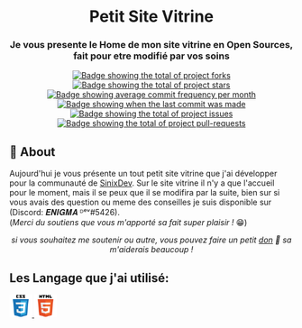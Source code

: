 <div align="center">
    <h1>Petit Site Vitrine</h1>
    <h3>Je vous presente le Home de mon site vitrine en Open Sources, fait pour etre modifié par vos soins</h3>
 </div>

  
  <p align="center">
  <a href="https://github.com/EnigmaDevlp/Site-Vitrine/fork" target="_blank">
    <img src="https://img.shields.io/github/forks/EnigmaDevlp/Site-Vitrine?" alt="Badge showing the total of project forks"/>
  </a>

  <a href="https://github.com/EnigmaDevlp/Site-Vitrine/stargazers" target="_blank">
    <img src="https://img.shields.io/github/stars/EnigmaDevlp/Site-Vitrine?" alt="Badge showing the total of project stars"/>
  </a>

  <a href="https://github.com/EnigmaDevlp/Site-Vitrine/commits/main" target="_blank">
    <img src="https://img.shields.io/github/commit-activity/m/EnigmaDevlp/Site-Vitrine?" alt="Badge showing average commit frequency per month"/>
  </a>

  <a href="https://github.com/EnigmaDevlp/Site-Vitrine/commits/main" target="_blank">
    <img src="https://img.shields.io/github/last-commit/EnigmaDevlp/Site-Vitrine?" alt="Badge showing when the last commit was made"/>
  </a>

  <a href="https://github.com/EnigmaDevlp/Site-Vitrine/issues" target="_blank">
    <img src="https://img.shields.io/github/issues/EnigmaDevlp/Site-Vitrine?" alt="Badge showing the total of project issues"/>
  </a>

  <a href="https://github.com/EnigmaDevlp/Site-Vitrine/pulls" target="_blank">
    <img src="https://img.shields.io/github/issues-pr/EnigmaDevlp/Site-Vitrine?" alt="Badge showing the total of project pull-requests"/>
  </a>

  
  ## :dart: About ##
  
 Aujourd'hui je vous présente un tout petit site vitrine que j'ai développer pour la communauté de <a href="https://discord.gg/sinixdev">SinixDev</a>. Sur le site vitrine il n'y a que l'accueil pour le moment, mais il se peux que il se modifira par la suite, bien sur si vous avais des question ou meme des conseilles je suis disponible sur (Discord: 𝑬𝑵𝑰𝑮𝑴𝑨 ᴰᵉᵛ#5426). <br> (<i>Merci du soutiens que vous m'apporté sa fait super plaisir !</i> 😁)
  
  
  <p align="center">
    <i>si vous souhaitez me soutenir ou autre, vous pouvez faire un petit <a href="https://www.paypal.com/paypalme/enigmadevv">don</a> 💸 sa m'aiderais beaucoup !</i>
  </p>
  
 <h2>Les Langage que j'ai utilisé:</h2>

 <p align="left"><a href="https://www.w3schools.com/css/" target="_blank" rel="noreferrer"> <img src="https://raw.githubusercontent.com/devicons/devicon/master/icons/css3/css3-original-wordmark.svg" alt="css3" width="40" height="40"/> </a> <a href="https://www.w3.org/html/" target="_blank" rel="noreferrer"> <img src="https://raw.githubusercontent.com/devicons/devicon/master/icons/html5/html5-original-wordmark.svg" alt="html5" width="40" height="40"/></p><br>
  
  
  
